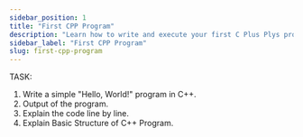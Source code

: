 ```yaml
---
sidebar_position: 1
title: "First CPP Program"
description: "Learn how to write and execute your first C Plus Plys program using a simple 'Hello, World!' example."
sidebar_label: "First CPP Program"
slug: first-cpp-program
---
```


TASK:

1. Write a simple "Hello, World!" program in C++.
2. Output of the program.
3. Explain the code line by line.
4. Explain Basic Structure of C++ Program.
